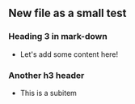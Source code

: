 ## New file as a small test

### Heading 3 in mark-down

- Let's add some content here!

### Another h3 header

- This is a subitem
